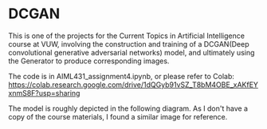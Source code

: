 # DCGAN
This is one of the projects for the Current Topics in Artificial Intelligence course at VUW, involving the construction and training of a DCGAN(Deep convolutional generative adversarial networks) model, and ultimately using the Generator to produce corresponding images.

The code is in AIML431_assignment4.ipynb, or please refer to Colab: https://colab.research.google.com/drive/1dQGyb91vSZ_T8bM4OBE_xAKfEYxnmS8F?usp=sharing

The model is roughly depicted in the following diagram. As I don't have a copy of the course materials, I found a similar image for reference.
